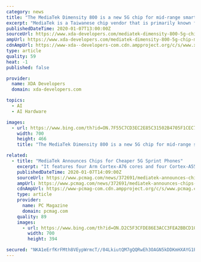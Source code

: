 ```yaml
---
category: news
title: "The MediaTek Dimensity 800 is a new 5G chip for mid-range smartphones"
excerpt: "MediaTek is a Taiwanese chip vendor that is primarily known for producing low-end and mid-range smartphone ... this particular GPU implementation should be competitive with the Snapdragon 765G’s Adreno 620 GPU. MediaTek’s APU 3.0 (AI Processing Unit) has four cores consisting of three different core types in its design and this enables ..."
publishedDateTime: 2020-01-07T13:00:00Z
sourceUrl: https://www.xda-developers.com/mediatek-dimensity-800-5g-chip-mid-range-phones/
ampUrl: https://www.xda-developers.com/mediatek-dimensity-800-5g-chip-mid-range-phones/amp/
cdnAmpUrl: https://www-xda--developers-com.cdn.ampproject.org/c/s/www.xda-developers.com/mediatek-dimensity-800-5g-chip-mid-range-phones/amp/
type: article
quality: 59
heat: -1
published: false

provider:
  name: XDA Developers
  domain: xda-developers.com

topics:
  - AI
  - AI Hardware

images:
  - url: https://www.bing.com/th?id=ON.7F55C7CD3EC2E85C31502B4705F1CEC7
    width: 700
    height: 466
    title: "The MediaTek Dimensity 800 is a new 5G chip for mid-range smartphones"

related:
  - title: "MediaTek Announces Chips for Cheaper 5G Sprint Phones"
    excerpt: "It features four Arm Cortex-A76 cores and four Cortex-A55 cores, all running at up to 2GHz. There's a custom AI block providing 2.4 TOPS (trillions or tera operations per second) of performance and a camera ISP supporting single 64MP sensors or dual 32+16MP setups. The chipset supports 1080p screens at up to 90Hz. Let's compare this to the ..."
    publishedDateTime: 2020-01-07T14:09:00Z
    sourceUrl: https://www.pcmag.com/news/372691/mediatek-announces-chips-for-cheaper-5g-sprint-phones
    ampUrl: https://www.pcmag.com/news/372691/mediatek-announces-chips-for-cheaper-5g-sprint-phones?amp=1
    cdnAmpUrl: https://www-pcmag-com.cdn.ampproject.org/c/s/www.pcmag.com/news/372691/mediatek-announces-chips-for-cheaper-5g-sprint-phones?amp=1
    type: article
    provider:
      name: PC Magazine
      domain: pcmag.com
    quality: 89
    images:
      - url: https://www.bing.com/th?id=ON.D2C5F3CFDE86E3ACC3FEA2BBCD10C6A4
        width: 700
        height: 394

secured: "NKA1eErfKrFMth8VEypWrmcT//04LkiutQM7gQQRwEh3OAGN5kDDKmHXAYG1P/qH82MrY/cr38IWc1d5X3sAwpSFoFYJ++oQIaNpa+sd4tJwOQ5eSUYhWen8XOtdeivED2tLWc2Y8dFhqAZjbR7okgalqehFApDR4c86UhA89o9AYe6YFKzSGAt1LaLimnso+EnQcyPTKC1U+5XW4fyZtaetWJh7EC87BOa3/0cJNb4qQGKsoO4fZpvrsVncrAV2hY9/kMTgzK3lie2F4LDikg==;sSVIKmJAeWofHwqdQ9PNTg=="
---
```


